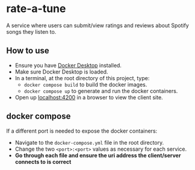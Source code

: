 # rate-a-tune
A service where users can submit/view ratings and reviews about Spotify songs they listen to.

How to use
----------
- Ensure you have [Docker Desktop](https://www.docker.com/products/docker-desktop) installed.
- Make sure Docker Desktop is loaded.
- In a terminal, at the root directory of this project, type:
  - ``` docker compose build ``` to build the docker images.
  - ``` docker compose up ``` to generate and run the docker containers.
- Open up [localhost:4200](http://localhost:4200) in a browser to view the client site.

docker compose
--------------
If a different port is needed to expose the docker containers:
- Navigate to the ``` docker-compose.yml ``` file in the root directory.
- Change the two ``` <port>:<port> ``` values as necessary for each service.
- **Go through each file and ensure the uri address the client/server connects to is correct**
